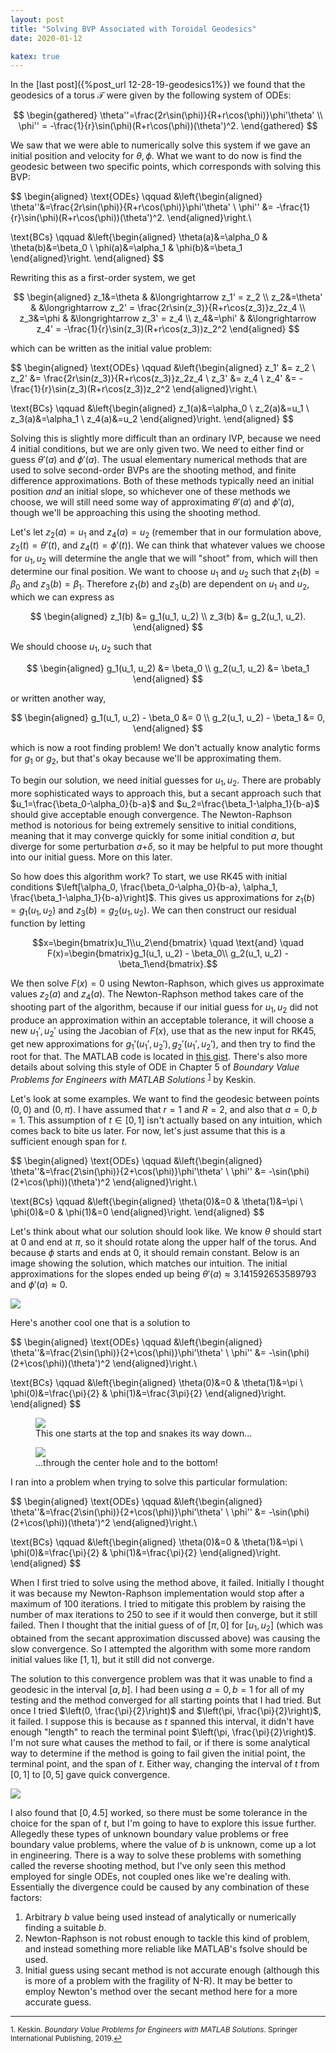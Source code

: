 ```yaml
---
layout: post
title: "Solving BVP Associated with Toroidal Geodesics"
date: 2020-01-12

katex: true
---
```


In the [last post]({%post_url 12-28-19-geodesics1%}) we found that the geodesics of a torus $\mathcal{T}$ were given by the following system of ODEs:

$$
\begin{gathered}
\theta''=\frac{2r\sin(\phi)}{R+r\cos(\phi)}\phi'\theta' \\
\phi'' = -\frac{1}{r}\sin(\phi)(R+r\cos(\phi))(\theta')^2.
\end{gathered}
$$

We saw that we were able to numerically solve this system if we gave an initial position and velocity for $\theta, \phi$. What we want to do now is find the geodesic between two specific points, which corresponds with solving this BVP:

$$
\begin{aligned}
\text{ODEs} \qquad
&\left\{\begin{aligned}
\theta''&=\frac{2r\sin(\phi)}{R+r\cos(\phi)}\phi'\theta' \\
\phi'' &= -\frac{1}{r}\sin(\phi)(R+r\cos(\phi))(\theta')^2.
\end{aligned}\right.\\

\text{BCs} \qquad
&\left\{\begin{aligned}
\theta(a)&=\alpha_0 & \theta(b)&=\beta_0 \\
\phi(a)&=\alpha_1 & \phi(b)&=\beta_1
\end{aligned}\right.
\end{aligned}
$$

Rewriting this as a first-order system, we get

$$
\begin{aligned}
z_1&=\theta & &\longrightarrow z_1' = z_2 \\
z_2&=\theta' & &\longrightarrow z_2' = \frac{2r\sin(z_3)}{R+r\cos(z_3)}z_2z_4 \\
z_3&=\phi & &\longrightarrow z_3' = z_4 \\
z_4&=\phi' & &\longrightarrow z_4' = -\frac{1}{r}\sin(z_3)(R+r\cos(z_3))z_2^2
\end{aligned}
$$

which can be written as the initial value problem:

$$
\begin{aligned}
\text{ODEs} \qquad
&\left\{\begin{aligned}
z_1' &= z_2 \\
z_2' &= \frac{2r\sin(z_3)}{R+r\cos(z_3)}z_2z_4 \\
z_3' &= z_4 \\
z_4' &= -\frac{1}{r}\sin(z_3)(R+r\cos(z_3))z_2^2
\end{aligned}\right.\\

\text{BCs} \qquad
&\left\{\begin{aligned}
z_1(a)&=\alpha_0 \\
z_2(a)&=u_1 \\
z_3(a)&=\alpha_1 \\
z_4(a)&=u_2
\end{aligned}\right.
\end{aligned}
$$

Solving this is slightly more difficult than an ordinary IVP, because we need 4 initial conditions, but we are only given two. We need to either find or guess $\theta'(a)$ and $\phi'(a)$. The usual elementary numerical methods that are used to solve second-order BVPs are the shooting method, and finite difference approximations. Both of these methods typically need an initial position _and_ an initial slope, so whichever one of these methods we choose, we will still need some way of approximating $\theta'(a)$ and $\phi'(a)$, though we'll be approaching this using the shooting method.

Let's let $z_2(a)=u_1$ and $z_4(a)=u_2$ (remember that in our formulation above, $z_2(t)=\theta'(t)$, and $z_4(t)=\phi'(t)$). We can think that whatever values we choose for $u_1,u_2$ will determine the angle that we will "shoot" from, which will then determine our final position. We want to choose $u_1$ and $u_2$ such that $z_1(b)=\beta_0$ and $z_3(b)=\beta_1$. Therefore $z_1(b)$ and $z_3(b)$ are dependent on $u_1$ and $u_2$, which we can express as

$$
\begin{aligned}
z_1(b) &= g_1(u_1, u_2) \\
z_3(b) &= g_2(u_1, u_2).
\end{aligned}
$$

We should choose $u_1, u_2$ such that

$$
\begin{aligned}
g_1(u_1, u_2) &= \beta_0 \\
g_2(u_1, u_2) &= \beta_1
\end{aligned}
$$

or written another way,

$$
\begin{aligned}
g_1(u_1, u_2) - \beta_0 &= 0 \\
g_2(u_1, u_2) - \beta_1 &= 0,
\end{aligned}
$$

which is now a root finding problem! We don't actually know analytic forms for $g_1$ or $g_2$, but that's okay because we'll be approximating them.

To begin our solution, we need initial guesses for $u_1,u_2$. There are probably more sophisticated ways to approach this, but a secant approach such that $u_1=\frac{\beta_0-\alpha_0}{b-a}$ and $u_2=\frac{\beta_1-\alpha_1}{b-a}$ should give acceptable enough convergence. The Newton-Raphson method is notorious for being extremely sensitive to initial conditions, meaning that it may converge quickly for some initial condition *a*, but diverge for some perturbation *a*+$\delta$, so it may be helpful to put more thought into our initial guess. More on this later.

So how does this algorithm work? To start, we use RK45 with initial conditions $\left[\alpha_0, \frac{\beta_0-\alpha_0}{b-a}, \alpha_1, \frac{\beta_1-\alpha_1}{b-a}\right]$. This gives us approximations for $z_1(b)=g_1(u_1,u_2)$ and $z_3(b)=g_2(u_1,u_2)$. We can then construct our residual function by letting

$$x=\begin{bmatrix}u_1\\u_2\end{bmatrix} \quad \text{and} \quad F(x)=\begin{bmatrix}g_1(u_1, u_2) - \beta_0\\ g_2(u_1, u_2) - \beta_1\end{bmatrix}.$$

We then solve $F(x)=0$ using Newton-Raphson, which gives us approximate values $z_2(a)$ and $z_4(a)$. The Newton-Raphson method takes care of the shooting part of the algorithm, because if our initial guess for $u_1,u_2$ did not produce an approximation within an acceptable tolerance, it will choose a new $u_1',u_2'$ using the Jacobian of $F(x)$, use that as the new input for RK45, get new approximations for $g_1'(u_1', u_2'),g_2'(u_1',u_2')$, and then try to find the root for that. The MATLAB code is located in [this gist](https://gist.github.com/mitchr/3f1e62e6439333bd65e05b6ddb3b1336). There's also more details about solving this style of ODE in Chapter 5 of _Boundary Value Problems for Engineers with MATLAB Solutions_ <sup><a href="#fn1" id="ref1">1</a></sup> by Keskin.


Let's look at some examples. We want to find the geodesic between points $(0,0)$ and $(0,\pi)$. I have assumed that $r=1$ and $R=2$, and also that $a=0,b=1$. This assumption of $t\in[0,1]$ isn't actually based on any intuition, which comes back to bite us later. For now, let's just assume that this is a sufficient enough span for $t$.

$$
\begin{aligned}
\text{ODEs} \qquad
&\left\{\begin{aligned}
\theta''&=\frac{2\sin(\phi)}{2+\cos(\phi)}\phi'\theta' \\
\phi'' &= -\sin(\phi)(2+\cos(\phi))(\theta')^2
\end{aligned}\right.\\

\text{BCs} \qquad
&\left\{\begin{aligned}
\theta(0)&=0 & \theta(1)&=\pi \\
\phi(0)&=0 & \phi(1)&=0
\end{aligned}\right.
\end{aligned}
$$

Let's think about what our solution should look like. We know $\theta$ should start at $0$ and end at $\pi$, so it should rotate along the upper half of the torus. And because $\phi$ starts and ends at $0$, it should remain constant. Below is an image showing the solution, which matches our intuition. The initial approximations for the slopes ended up being $\theta'(a) \approx 3.141592653589793$ and $\phi'(a) \approx 0$.

<div class="text-center"><img src="{{site.baseurl}}/img/torus_geodSimple.png" class="img-fluid"></div>

Here's another cool one that is a solution to

$$
\begin{aligned}
\text{ODEs} \qquad
&\left\{\begin{aligned}
\theta''&=\frac{2\sin(\phi)}{2+\cos(\phi)}\phi'\theta' \\
\phi'' &= -\sin(\phi)(2+\cos(\phi))(\theta')^2
\end{aligned}\right.\\

\text{BCs} \qquad
&\left\{\begin{aligned}
\theta(0)&=0 & \theta(1)&=\pi \\
\phi(0)&=\frac{\pi}{2} & \phi(1)&=\frac{3\pi}{2}
\end{aligned}\right.
\end{aligned}
$$

<div class="text-center">
	<figure class="figure">
		<img src="{{site.baseurl}}/img/torus_geodBegin.png" class="img-fluid">
		<figcaption class="figure-caption text-center">This one starts at the top and snakes its way down...</figcaption>
	</figure>
	<figure class="figure">
		<img src="{{site.baseurl}}/img/torus_geodEnd.png" class="img-fluid">
		<figcaption class="figure-caption text-center">...through the center hole and to the bottom!</figcaption>
	</figure>
</div>

I ran into a problem when trying to solve this particular formulation:

$$
\begin{aligned}
\text{ODEs} \qquad
&\left\{\begin{aligned}
\theta''&=\frac{2\sin(\phi)}{2+\cos(\phi)}\phi'\theta' \\
\phi'' &= -\sin(\phi)(2+\cos(\phi))(\theta')^2
\end{aligned}\right.\\

\text{BCs} \qquad
&\left\{\begin{aligned}
\theta(0)&=0 & \theta(1)&=\pi \\
\phi(0)&=\frac{\pi}{2} & \phi(1)&=\frac{\pi}{2}
\end{aligned}\right.
\end{aligned}
$$

When I first tried to solve using the method above, it failed. Initially I thought it was because my Newton-Raphson implementation would stop after a maximum of $100$ iterations. I tried to mitigate this problem by raising the number of max iterations to $250$ to see if it would then converge, but it still failed. Then I thought that the initial guess of of $[\pi, 0]$ for $[u_1,u_2]$ (which was obtained from the secant approximation discussed above) was causing the slow convergence. So I attempted the algorithm with some more random initial values like $[1,1]$, but it still did not converge.

The solution to this convergence problem was that it was unable to find a geodesic in the interval $[a,b]$. I had been using $a=0,b=1$ for all of my testing and the method converged for all starting points that I had tried. But once I tried $\left(0, \frac{\pi}{2}\right)$ and $\left(\pi, \frac{\pi}{2}\right)$, it failed. I suppose this is because as $t$ spanned this interval, it didn't have enough "length" to reach the terminal point $\left(\pi, \frac{\pi}{2}\right)$. I'm not sure what causes the method to fail, or if there is some analytical way to determine if the method is going to fail given the initial point, the terminal point, and the span of $t$. Either way, changing the interval of $t$ from $[0,1]$ to $[0,5]$ gave quick convergence.

<div class="text-center"><img src="{{site.baseurl}}/img/torus_strangeB.png" class="img-fluid"></div>

I also found that $[0,4.5]$ worked, so there must be some tolerance in the choice for the span of $t$, but I'm going to have to explore this issue further. Allegedly these types of unknown boundary value problems or free boundary value problems, where the value of $b$ is unknown, come up a lot in engineering. There is a way to solve these problems with something called the reverse shooting method, but I've only seen this method employed for single ODEs, not coupled ones like we're dealing with. Essentially the divergence could be caused by any combination of these factors:

1. Arbitrary $b$ value being used instead of analytically or numerically finding a suitable $b$.
2. Newton-Raphson is not robust enough to tackle this kind of problem, and instead something more reliable like MATLAB's fsolve should be used.
3. Initial guess using secant method is not accurate enough (although this is more of a problem with the fragility of N-R). It may be better to employ Newton's method over the secant method here for a more accurate guess.

---
<sup id="fn1">1. Keskin. _Boundary Value Problems for Engineers with MATLAB Solutions_. Springer International Publishing, 2019.<a href="#ref1">↩</a></sup>
